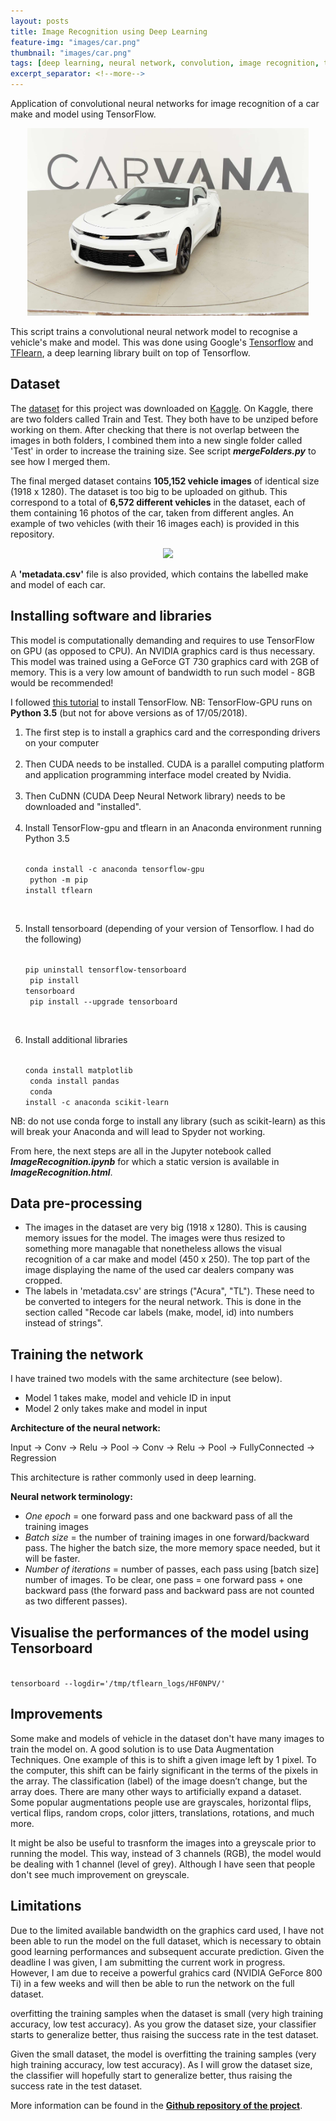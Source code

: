 ```yaml
---
layout: posts
title: Image Recognition using Deep Learning
feature-img: "images/car.png"
thumbnail: "images/car.png"
tags: [deep learning, neural network, convolution, image recognition, tensorflow]
excerpt_separator: <!--more-->
---
```


Application of convolutional neural networks for image recognition of a car make and model using TensorFlow.
<!--more-->

<p align="center">
  <img src="/images/car.png" height="300">
</p>

This script trains a convolutional neural network model to recognise a vehicle's make and model. This was done using Google's [Tensorflow](https://www.tensorflow.org/) and [TFlearn](http://tflearn.org/), a deep learning library built on top of Tensorflow. 

## Dataset
The [dataset](https://www.kaggle.com/c/6927/download/test.zip) for this project was downloaded on [Kaggle](https://www.kaggle.com/c/carvana-image-masking-challenge/data). On Kaggle, there are two folders called Train and Test. They both have to be unziped before working on them. After checking that there is not overlap between the images in both folders, I combined them into a new single folder called 'Test' in order to increase the training size. See script ***mergeFolders.py*** to see how I merged them.

The final merged dataset contains **105,152 vehicle images** of identical size (1918 x 1280). The dataset is too big to be uploaded on github. This correspond to a total of **6,572 different vehicles** in the dataset, each of them containing 16 photos of the car, taken from different angles. An example of two vehicles (with their 16 images each) is provided in this repository.

<p align="center">
  <img src="initial_uncropped.jpg" height="300">
</p>


A **'metadata.csv'** file is also provided, which contains the labelled make and model of each car.

## Installing software and libraries

This model is computationally demanding and requires to use TensorFlow on GPU (as opposed to CPU). An NVIDIA graphics card is thus necessary. This model was trained using a GeForce GT 730 graphics card with 2GB of memory. This is a very low amount of bandwidth to run such model - 8GB would be recommended!

I followed [this tutorial](https://www.codingforentrepreneurs.com/blog/install-tensorflow-gpu-windows-cuda-cudnn/) to install TensorFlow. 
NB: TensorFlow-GPU runs on **Python 3.5** (but not for above versions as of 17/05/2018).

<ol>
  <li>The first step is to install a graphics card and the corresponding drivers on your computer</li>
  <br />
  
  <li>Then CUDA needs to be installed. CUDA is a parallel computing platform and application programming interface model created by Nvidia.</li>
  <br />
  
  <li>Then CuDNN (CUDA Deep Neural Network library) needs to be downloaded and "installed".</li>
  <br />
  
  <li>Install TensorFlow-gpu and tflearn in an Anaconda environment running Python 3.5<br>
   <br />
  
<code>conda install -c anaconda tensorflow-gpu<br>
  python -m pip install tflearn</code></li>
  <br />
  
   <li>Install tensorboard (depending of your version of Tensorflow. I had do the following)<br>
  <br />
  
<code>pip uninstall tensorflow-tensorboard<br>
pip install tensorboard<br>
pip install --upgrade tensorboard</code></li>
<br />

   <li>Install additional libraries<br>
<br />  
  
<code>conda install matplotlib<br>
conda install pandas<br>
conda install -c anaconda scikit-learn </code></li>
</ol>

NB: do not use conda forge to install any library (such as scikit-learn) as this will break your Anaconda and will lead to Spyder not working.


From here, the next steps are all in the Jupyter notebook called ***ImageRecognition.ipynb*** for which a static version is available in ***ImageRecognition.html***.

## Data pre-processing

- The images in the dataset are very big (1918 x 1280). This is causing memory issues for the model. The images were thus resized to something more managable that nonetheless allows the visual recognition of a car make and model (450 x 250). The top part of the image displaying the name of the used car dealers company was cropped.
- The labels in 'metadata.csv' are strings ("Acura", "TL"). These need to be converted to integers for the neural network. This is done in the section called "Recode car labels (make, model, id) into numbers instead of strings".

## Training the network

I have trained two models with the same architecture (see below). 
- Model 1 takes make, model and vehicle ID in input
- Model 2 only takes make and model in input

**Architecture of the neural network:**

Input -> Conv -> Relu -> Pool -> Conv -> Relu -> Pool -> FullyConnected -> Regression

This architecture is rather commonly used in deep learning.

**Neural network terminology:**
- *One epoch* = one forward pass and one backward pass of all the training images
- *Batch size* = the number of training images in one forward/backward pass. The higher the batch size, the more memory space needed, but it will be faster.
- *Number of iterations* = number of passes, each pass using [batch size] number of images. 
To be clear, one pass = one forward pass + one backward pass (the forward pass and backward pass are not counted as two different passes).

## Visualise the performances of the model using Tensorboard

<code>
tensorboard --logdir='/tmp/tflearn_logs/HF0NPV/'
</code>

## Improvements

Some make and models of vehicle in the dataset don't have many images to train the model on. A good solution is to use Data Augmentation Techniques. One example of this is to shift a given image left by 1 pixel. To the computer, this shift can be fairly significant in the terms of the pixels in the array. The classification (label) of the image doesn’t change, but the array does. There are many other ways to artificially expand a dataset. Some popular augmentations people use are grayscales, horizontal flips, vertical flips, random crops, color jitters, translations, rotations, and much more.

It might be also be useful to trasnform the images into a greyscale prior to running the model. This way, instead of 3 channels (RGB), the model would be dealing with 1 channel (level of grey). Although I have seen that people don't see much improvement on greyscale.

## Limitations

Due to the limited available bandwidth on the graphics card used, I have not been able to run the model on the full dataset, which is necessary to obtain good learning performances and subsequent accurate prediction. Given the deadline I was given, I am submitting the current work in progress. However, I am due to receive a powerful grahics card (NVIDIA GeForce 800 Ti) in a few weeks and will then be able to run the network on the full dataset.

overfitting the training samples when the dataset is small (very high training accuracy, low test accuracy). As you grow the dataset size, your classifier starts to generalize better, thus raising the success rate in the test dataset.

Given the small dataset, the model is overfitting the training samples (very high training accuracy, low test accuracy). As I will grow the dataset size, the classifier will hopefully start to generalize better, thus raising the success rate in the test dataset.


More information can be found in the [**Github repository of the project**](https://github.com/mednche/Vehicle-Image-Recognition).

